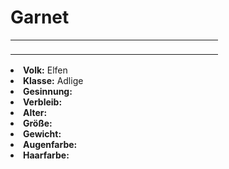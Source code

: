 # Garnet

<table>
<tr><td>
<p>

</p>

</td><td width="300">
<!-- Edit here -->
<img src="garnet.png" alt="" />
</td></tr>
</table>

<procedure title="Allgemeine Informationen">
<list columns="3">
<li><b>Volk:</b> Elfen</li>
<li><b>Klasse:</b> Adlige</li>
<li><b>Gesinnung:</b> </li>
<li><b>Verbleib:</b> </li>
</list>
</procedure>

<procedure title="Aussehen">
<list columns="3">
<li><b>Alter:</b> </li>
<li><b>Größe:</b> </li>
<li><b>Gewicht:</b> </li>
<li><b>Augenfarbe:</b> </li>
<li><b>Haarfarbe:</b> </li>
<!-- <li><b>Maße:</b> </li> -->
</list>
</procedure>

<procedure title="Beziehungen">
<list columns="3">

</list>
</procedure>

<!--
## Notizen

- **Ziele:** 
- **Geheimnisse:** 
-->